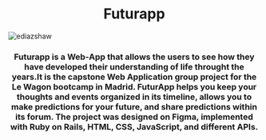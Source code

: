 <h1 align="center">Futurapp</h1>
<p align="left"> <img src="https://komarev.com/ghpvc/?username=ediazshaw&label=Profile%20views&color=0e75b6&style=flat" alt="ediazshaw" /> </p>
<h3 align="center">Futurapp is a Web-App that allows the users to see how they have developed their understanding of life throught the years.It is the capstone Web Application group project for the Le Wagon bootcamp in Madrid. FuturApp helps you keep your thoughts and events organized in its timeline, allows you to make predictions for your future, and share predictions within its forum. The project was designed on Figma, implemented with Ruby on Rails, HTML, CSS, JavaScript, and different APIs.</h3>
